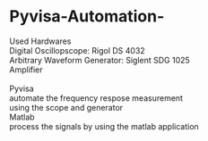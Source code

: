 # Pyvisa-Automation-  <br />
Used Hardwares <br />
Digital Oscillopscope: Rigol DS 4032<br />
Arbitrary Waveform Generator: Siglent SDG 1025<br />
Amplifier<br />
<br />
Pyvisa <br />
automate the frequency respose measurement<br />
using the scope and generator <br />
Matlab<br />
process the signals by using the matlab application<br />
